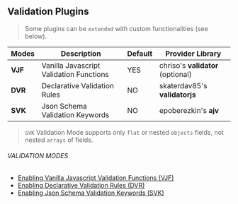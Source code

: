 ## Validation Plugins

> Some plugins can be `extended` with custom functionalities (see below).

| Modes | Description | Default | Provider Library |
|---|---|---|---|
| **VJF** | Vanilla Javascript Validation Functions | YES | chriso's **validator** (optional) |
| **DVR** | Declarative Validation Rules | NO | skaterdav85's **validatorjs** |
| **SVK** | Json Schema Validation Keywords | NO | epoberezkin's **ajv** |

> `SVK` Validation Mode supports only `flat` or nested `objects` fields, not nested `arrays` of fields.

###### VALIDATION MODES
- [Enabling Vanilla Javascript Validation Functions (VJF)](modes/vjf-enable.md)
- [Enabling Declarative Validation Rules (DVR)](modes/dvr-enable.md)
- [Enabling Json Schema Validation Keywords (SVK)](modes/svk-enable.md)

